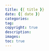 ```yaml
---
title: {{ title }}
date: {{ date }}
categories: 
tag: 
copyright: true
description: 
images: 
toc: true
---
```

